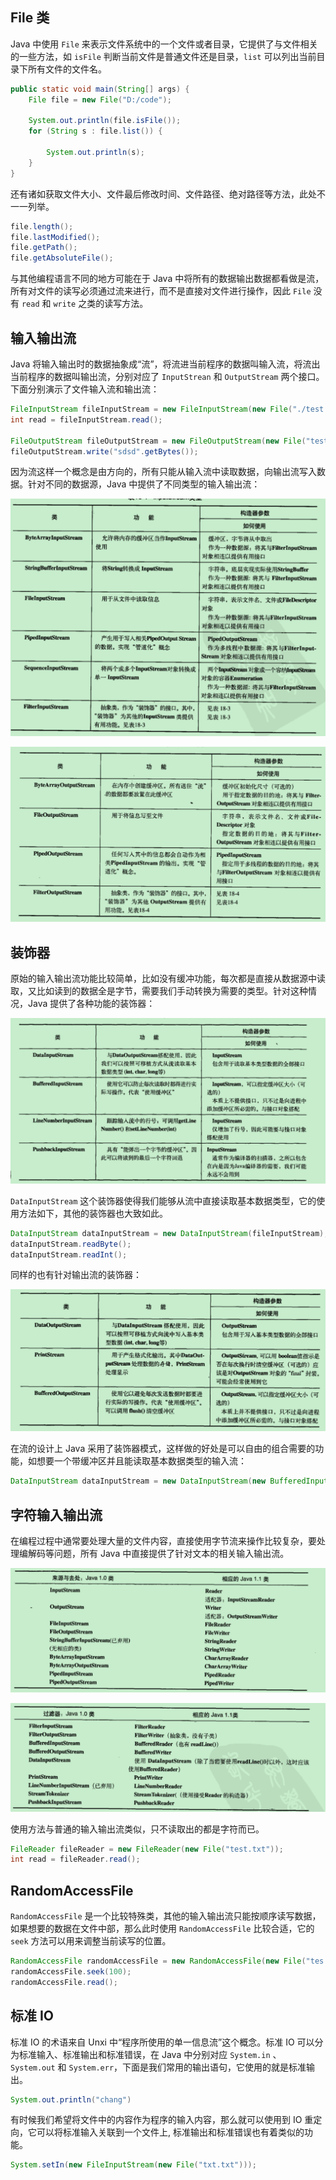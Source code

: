 ## File 类

Java 中使用 `File` 来表示文件系统中的一个文件或者目录，它提供了与文件相关的一些方法，如 `isFile` 判断当前文件是普通文件还是目录，`list` 可以列出当前目录下所有文件的文件名。

```java
public static void main(String[] args) {  
    File file = new File("D:/code");  
  
    System.out.println(file.isFile());  
    for (String s : file.list()) {  
  
        System.out.println(s);  
    }  
}
```

还有诸如获取文件大小、文件最后修改时间、文件路径、绝对路径等方法，此处不一一列举。

```java
file.length();  
file.lastModified();  
file.getPath();  
file.getAbsoluteFile();
```

与其他编程语言不同的地方可能在于 Java 中将所有的数据输出数据都看做是流，所有对文件的读写必须通过流来进行，而不是直接对文件进行操作，因此 `File` 没有 `read` 和 `write` 之类的读写方法。

## 输入输出流

Java 将输入输出时的数据抽象成“流”，将流进当前程序的数据叫输入流，将流出当前程序的数据叫输出流，分别对应了 `InputStrean` 和 `OutputStream` 两个接口。下面分别演示了文件输入流和输出流：

```java
FileInputStream fileInputStream = new FileInputStream(new File("./test.txt"));  
int read = fileInputStream.read();  
  
FileOutputStream fileOutputStream = new FileOutputStream(new File("test.txt"));  
fileOutputStream.write("sdsd".getBytes());
```

因为流这样一个概念是由方向的，所有只能从输入流中读取数据，向输出流写入数据。针对不同的数据源，Java 中提供了不同类型的输入输出流：

![](附件/Pasted%20image%2020230121210103.png)

![](附件/Pasted%20image%2020230121210155.png)

## 装饰器

原始的输入输出流功能比较简单，比如没有缓冲功能，每次都是直接从数据源中读取，又比如读到的数据全是字节，需要我们手动转换为需要的类型。针对这种情况，Java 提供了各种功能的装饰器：

![](附件/Pasted%20image%2020230121210852.png)

`DataInputStream` 这个装饰器使得我们能够从流中直接读取基本数据类型，它的使用方法如下，其他的装饰器也大致如此。

```java
DataInputStream dataInputStream = new DataInputStream(fileInputStream);  
dataInputStream.readByte();  
dataInputStream.readInt();
```

同样的也有针对输出流的装饰器：

![](附件/Pasted%20image%2020230121211039.png)

在流的设计上 Java 采用了装饰器模式，这样做的好处是可以自由的组合需要的功能，如想要一个带缓冲区并且能读取基本数据类型的输入流：

```java
DataInputStream dataInputStream = new DataInputStream(new BufferedInputStream(fileInputStream));
```

## 字符输入输出流

在编程过程中通常要处理大量的文件内容，直接使用字节流来操作比较复杂，要处理编解码等问题，所有 Java 中直接提供了针对文本的相关输入输出流。

![](附件/Pasted%20image%2020230121212923.png)

![](附件/Pasted%20image%2020230121213008.png)

使用方法与普通的输入输出流类似，只不读取出的都是字符而已。

```java
FileReader fileReader = new FileReader(new File("test.txt"));  
int read = fileReader.read();
```

## RandomAccessFile

`RandomAccessFile` 是一个比较特殊类，其他的输入输出流只能按顺序读写数据，如果想要的数据在文件中部，那么此时使用 `RandomAccessFile` 比较合适，它的 `seek` 方法可以用来调整当前读写的位置。

```java
RandomAccessFile randomAccessFile = new RandomAccessFile(new File("tes.txt"),"wr");  
randomAccessFile.seek(100);  
randomAccessFile.read();
```

## 标准 IO

标准 IO 的术语来自 Unxi 中“程序所使用的单一信息流”这个概念。标准 IO 可以分为标准输入、标准输出和标准错误，在 Java 中分别对应 `System.in` 、`System.out` 和 `System.err`，下面是我们常用的输出语句，它使用的就是标准输出。

```java
System.out.println("chang")
```

有时候我们希望将文件中的内容作为程序的输入内容，那么就可以使用到 IO 重定向，它可以将标准输入关联到一个文件上, 标准输出和标准错误也有着类似的功能。

```java
System.setIn(new FileInputStream(new File("txt.txt")));
```